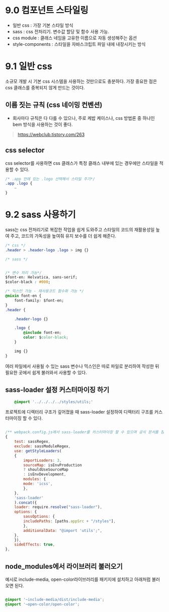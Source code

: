 # 9.0 컴포넌트 스타일링
- 일반 css : 가장 기본 스타일 방식
- sass : css 전처리기. 변수값 할당 및 함수 사용 가능.
- css module : 클래스 네임을 고유한 이름으로 자동 생성해주는 옵션
- style-components : 스타일을 자바스크립트 파일 내에 내장시키는 방식

# 9.1 일반 css
소규모 개발 시 기본 css 시스템을 사용하는 것만으로도 충분하다.
가장 중요한 점은 css 클래스를 중복되지 않게 만드는 것이다.

## 이름 짓는 규칙 (css 네이밍 컨벤션)
- 회사마다 규칙은 다 다를 수 있으나, 주로 케밥 케이스나, css 방법론 중 하나인 bem 방식을 사용하는 것이 좋다.
> https://webclub.tistory.com/263

## css selector 
css selector를 사용하면 css 클래스가 특정 클래스 내부에 있는 경우에만 스타일을 적용할 수 있다. 
<br>

```css
/* .app 안에 있는 .logo 선택해서 스타일 주기*/
.app .logo {
    ~
}
```

# 9.2 sass 사용하기
sass는 css 전처리기로 복잡한 작업을 쉽게 도와주고 스타일의 코드의 재활용성일 높여 주고, 코드의 가독성을 높여줘 유지 보수를 더 쉽게 해준다.

```css
/* css */
.header > .header-logo .logo > img {}

/* sass */


/* 변수 처리 가능*/
$font-en: Helvatica, sans-serif;
$color-black : #000;

/* 믹스인 가능 - 재사용코드 함수화 가능 */
@mixin font-en {
    font-family: $font-en;
}
.header {

    .header-logo {}

    .logo {
        @include font-en;
        color: $color-black;
    }

    img {}
}

```

여러 파일에서 사용될 수 있는 sass 변수나 믹스인은 따로 파일로 분리하여 작성한 뒤 필요한 곳에서 쉽게 불러와서 사용할 수 있다.

## sass-loader 설정 커스터마이징 하기

```css
    @import '../../../../styles/utils;'
```
프로젝트에 디렉터리 구조가 깊어졌을 때 sass-loader 설정하여 디렉터리 구조를 커스터마이징 할 수 있다.

```javascript

/** webpack.config.js에서 sass-loader를 커스터마이징 할 수 있으며 공식 문서를 참조하여 커스터마이징 해주면 된다.*/
{
    test: sassRegex,
    exclude: sassModuleRegex,
    use: getStyleLoaders(
    {
        importLoaders: 3,
        sourceMap: isEnvProduction
        ? shouldUseSourceMap
        : isEnvDevelopment,
        modules: {
        mode: 'icss',
        },
    },
    'sass-loader'
    ).concat({
    loader: require.resolve("sass-loader"),
    options: {
        sassOptions: {
        includePaths: [paths.appSrc + "/styles"],
        },
        additionalData: "@import 'utils';",
    },
    }),
    sideEffects: true,
},
```

## node_modules에서 라이브러리 불러오기
예시로 include-media, open-color라이브러리를 패키지에 설치하고 아래처럼 불러오면 된다.
```css

@import '~include-media/dist/include-media';
@import '~open-color/open-color';
```